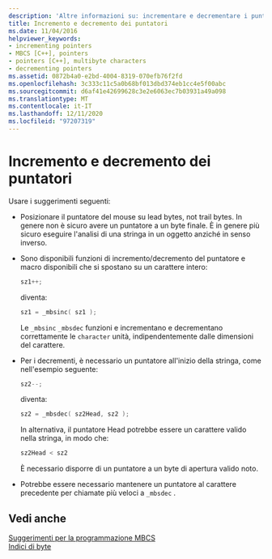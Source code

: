 ```yaml
---
description: 'Altre informazioni su: incrementare e decrementare i puntatori'
title: Incremento e decremento dei puntatori
ms.date: 11/04/2016
helpviewer_keywords:
- incrementing pointers
- MBCS [C++], pointers
- pointers [C++], multibyte characters
- decrementing pointers
ms.assetid: 0872b4a0-e2bd-4004-8319-070efb76f2fd
ms.openlocfilehash: 3c333c11c5a0b68bf013dbd374eb1cc4e5f00abc
ms.sourcegitcommit: d6af41e42699628c3e2e6063ec7b03931a49a098
ms.translationtype: MT
ms.contentlocale: it-IT
ms.lasthandoff: 12/11/2020
ms.locfileid: "97207319"
---
```

# <a name="incrementing-and-decrementing-pointers"></a>Incremento e decremento dei puntatori

Usare i suggerimenti seguenti:

- Posizionare il puntatore del mouse su lead bytes, not trail bytes. In genere non è sicuro avere un puntatore a un byte finale. È in genere più sicuro eseguire l'analisi di una stringa in un oggetto anziché in senso inverso.

- Sono disponibili funzioni di incremento/decremento del puntatore e macro disponibili che si spostano su un carattere intero:

    ```cpp
    sz1++;
    ```

    diventa:

    ```cpp
    sz1 = _mbsinc( sz1 );
    ```

   Le `_mbsinc` `_mbsdec` funzioni e incrementano e decrementano correttamente le `character` unità, indipendentemente dalle dimensioni del carattere.

- Per i decrementi, è necessario un puntatore all'inizio della stringa, come nell'esempio seguente:

    ```cpp
    sz2--;
    ```

    diventa:

    ```cpp
    sz2 = _mbsdec( sz2Head, sz2 );
    ```

   In alternativa, il puntatore Head potrebbe essere un carattere valido nella stringa, in modo che:

    ```cpp
    sz2Head < sz2
    ```

   È necessario disporre di un puntatore a un byte di apertura valido noto.

- Potrebbe essere necessario mantenere un puntatore al carattere precedente per chiamate più veloci a `_mbsdec` .

## <a name="see-also"></a>Vedi anche

[Suggerimenti per la programmazione MBCS](../text/mbcs-programming-tips.md)<br/>
[Indici di byte](../text/byte-indices.md)
